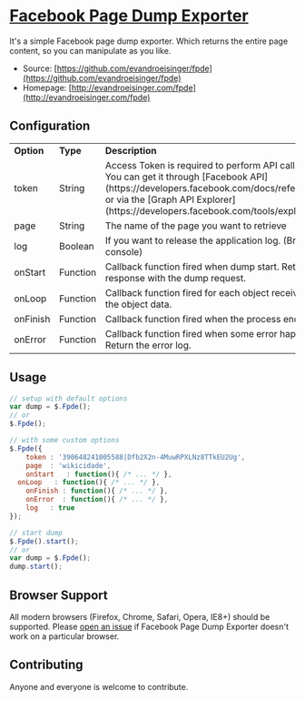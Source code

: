 # [Facebook Page Dump Exporter](http://evandroeisinger.com/fpde)

It's a simple Facebook page dump exporter. Which returns the entire page content, so you can manipulate as you like.

* Source: [https://github.com/evandroeisinger/fpde](https://github.com/evandroeisinger/fpde)
* Homepage: [http://evandroeisinger.com/fpde](http://evandroeisinger.com/fpde)

## Configuration

<table>
  <tr>
    <td><strong>Option</strong></td>
    <td><strong>Type</strong></td>
    <td><strong>Description</strong></td>
  </tr>
  <tr>
    <td>token</td>
    <td>String</td>
    <td>Access Token is required to perform API calls requests. You can get it through [Facebook API](https://developers.facebook.com/docs/reference/apis/) or via the [Graph API Explorer](https://developers.facebook.com/tools/explorer).</td>
  </tr>
  <tr>
    <td>page</td>
    <td>String</td>
    <td>The name of the page you want to retrieve</td>
  </tr>
  <tr>
    <td>log</td>
    <td>Boolean</td>
    <td>If you want to release the application log. (Browser console)</td>
  </tr>
  <tr>
    <td>onStart</td>
    <td>Function</td>
    <td>Callback function fired when dump start. Return the response with the dump request. </td>
  </tr>
  <tr>
    <td>onLoop</td>
    <td>Function</td>
    <td>Callback function fired for each object received. Return the object data. </td>
  </tr>
  <tr>
    <td>onFinish</td>
    <td>Function</td>
    <td>Callback function fired when the process ends</td>
  </tr>
  <tr>
    <td>onError</td>
    <td>Function</td>
    <td>Callback function fired when some error happens. Return the error log.</td>
  </tr>
</table>

## Usage

``` js
// setup with default options
var dump = $.Fpde();
// or 
$.Fpde();

// with some custom options
$.Fpde({ 
	token : '390648241005588|Dfb2X2n-4MuwRPXLNz8TTkEU2Ug',
	page  : 'wikicidade',
	onStart   : function(){ /* ... */ },
  onLoop   : function(){ /* ... */ },
	onFinish : function(){ /* ... */ },
	onError  : function(){ /* ... */ },
	log   : true
});

// start dump
$.Fpde().start();
// or
var dump = $.Fpde();
dump.start();
```

## Browser Support

All modern browsers (Firefox, Chrome, Safari, Opera, IE8+) should be supported. Please [open an issue](https://github.com/evandroeisinger/fpde/issues) if Facebook Page Dump Exporter doesn't work on a particular browser.

## Contributing

Anyone and everyone is welcome to contribute.